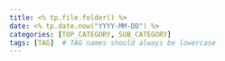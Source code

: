 ```yaml
---
title: <% tp.file.folder() %>
date: <% tp.date.now("YYYY-MM-DD") %>
categories: [TOP_CATEGORY, SUB_CATEGORY]
tags: [TAG]  # TAG names should always be lowercase
---
```


